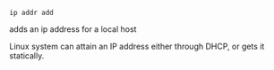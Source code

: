 ```
ip addr add 
```
adds an ip address for a local host


Linux system can attain an IP address either through DHCP, or gets it statically.